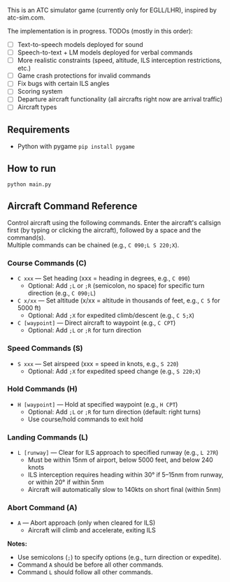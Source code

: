 This is an ATC simulator game (currently only for EGLL/LHR), inspired by atc-sim.com.

The implementation is in progress. TODOs (mostly in this order):
- [ ] Text-to-speech models deployed for sound
- [ ] Speech-to-text + LM models deployed for verbal commands
- [ ] More realistic constraints (speed, altitude, ILS interception restrictions, etc.)
- [ ] Game crash protections for invalid commands
- [ ] Fix bugs with certain ILS angles
- [ ] Scoring system
- [ ] Departure aircraft functionality (all aircrafts right now are arrival traffic)
- [ ] Aircraft types

## Requirements
- Python with pygame `pip install pygame`

## How to run
`python main.py`

## Aircraft Command Reference

Control aircraft using the following commands. Enter the aircraft's callsign first (by typing or clicking the aircraft), followed by a space and the command(s).  
Multiple commands can be chained (e.g., `C 090;L S 220;X`).

### Course Commands (C)
- `C xxx` — Set heading (xxx = heading in degrees, e.g., `C 090`)
  - Optional: Add `;L` or `;R` (semicolon, no space) for specific turn direction (e.g., `C 090;L`)
- `C x/xx` — Set altitude (x/xx = altitude in thousands of feet, e.g., `C 5` for 5000 ft)
  - Optional: Add `;X` for expedited climb/descent (e.g., `C 5;X`)
- `C [waypoint]` — Direct aircraft to waypoint (e.g., `C CPT`)
  - Optional: Add `;L` or `;R` for turn direction

### Speed Commands (S)
- `S xxx` — Set airspeed (xxx = speed in knots, e.g., `S 220`)
  - Optional: Add `;X` for expedited speed change (e.g., `S 220;X`)

### Hold Commands (H)
- `H [waypoint]` — Hold at specified waypoint (e.g., `H CPT`)
  - Optional: Add `;L` or `;R` for turn direction (default: right turns)
  - Use course/hold commands to exit hold

### Landing Commands (L)
- `L [runway]` — Clear for ILS approach to specified runway (e.g., `L 27R`)
  - Must be within 15nm of airport, below 5000 feet, and below 240 knots
  - ILS interception requires heading within 30° if 5–15nm from runway, or within 20° if within 5nm
  - Aircraft will automatically slow to 140kts on short final (within 5nm)

### Abort Command (A)
- `A` — Abort approach (only when cleared for ILS)
  - Aircraft will climb and accelerate, exiting ILS

**Notes:**
- Use semicolons (`;`) to specify options (e.g., turn direction or expedite).
- Command `A` should be before all other commands.
- Command `L` should follow all other commands.